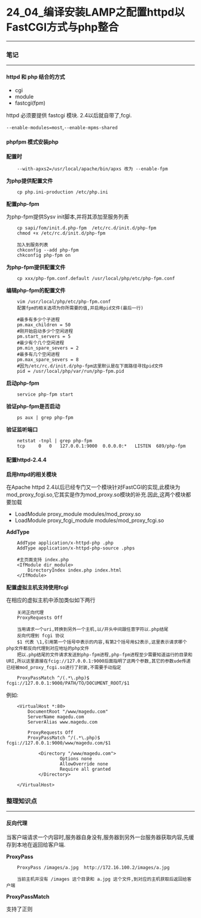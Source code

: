 # 24_04_编译安装LAMP之配置httpd以FastCGI方式与php整合

---

### 笔记

---

#### httpd 和 php 结合的方式

* cgi
* module
* fastcgi(fpm)

httpd 必须要提供 fastcgi 模块. 2.4以后就自带了,fcgi.

`--enable-modules=most`,`--enable-mpms-shared`

#### phpfpm 模式安装php

**配置时**

		--with-apxs2=/usr/local/apache/bin/apxs 改为 --enable-fpm
		
**为php提供配置文件**

		cp php.ini-production /etc/php.ini
		
**配置php-fpm**

为php-fpm提供Sysv init脚本,并将其添加至服务列表
		
		cp sapi/fom/init.d.php-fpm	/etc/rc.d/init.d/php-fpm
		chmod +x /etc/rc.d/init.d/php-fpm
		
		加入到服务列表
		chkconfig --add php-fpm
		chkconfig php-fpm on

**为php-fpm提供配置文件**

		cp xxx/php-fpm.conf.default /usr/local/php/etc/php-fpm.conf

**编辑php-fpm的配置文件**

		vim /usr/local/php/etc/php-fpm.conf
		配置fpm的相关选项为你所需要的值,并启用pid文件(最后一行)
		
		#最多有多少个子进程
		pm.max_children = 50
		#刚开始启动多少个空闲进程
		pm.start_servers = 5
		#最少有个几个空闲进程
		pm.min_spare_severs = 2
		#最多有几个空闲进程
		pm.max_spare_severs = 8
		#因为/etc/rc.d/init.d/php-fpm这里默认是在下面路径寻找pid文件
		pid = /usr/local/php/var/run/php-fpm.pid 

**启动php-fpm**

		service php-fpm start
		
**验证php-fpm是否启动**

		ps aux | grep php-fpm
		
**验证监听端口**

		netstat -tnpl | grep php-fpm
		tcp 	0	0	127.0.0.1:9000	0.0.0.0:*	LISTEN	689/php-fpm

#### 配置httpd-2.4.4

**启用httpd的相关模块**

在Apache httpd 2.4以后已经专门又一个模块针对FastCGI的实现,此模块为mod_proxy_fcgi.so,它其实是作为mod_proxy.so模块的补充.因此,这两个模块都要加载

* LoadModule proxy_module modules/mod_proxy.so
* LoadModule proxy_fcgi_module modules/mod_proxy_fcgi.so

**AddType**

		AddType application/x-httpd-php .php
		AddType application/x-httpd-php-source .phps
		
		#主页面支持 index.php
		<IfModule dir_module>
			DirectoryIndex index.php index.html
		</IfModule>

**配置虚拟主机支持使用fcgi**

在相应的虚拟主机中添加类似如下两行

		关闭正向代理
		ProxyRequests Off 
		
		当用请求一个uri,转换到另外一个主机,以/开头中间跟任意字符以.php结尾
		反向代理到 fcgi 协议
		$1 代表 \1,引用第一个括号中表示的内容,有第2个括号用$2表示,这里表示请求哪个php文件都反向代理到对应地址的php文件
		把以.php结尾的文件请求发送到php-fpm进程,php-fpm进程至少需要知道运行的目录和URI,所以这里直接在fcig://127.0.0.1:9000后面指明了这两个参数,其它的参数ude传递已经被mod_proxy_fcgi.so进行了封装,不需要手动指定
		
		ProxyPassMatch ^/(.*\.php)$ fcgi://127.0.0.1:9000/PATH/TO/DOCUMENT_ROOT/$1
		
例如:
		
		<VirtualHost *:80>
			DocumentRoot "/www/magedu.com"
			ServerName magedu.com
			ServerAlias www.magedu.com
			
			ProxyRequests Off 
			ProxyPassMatch ^/(.*\.php)$ fcgi://127.0.0.1:9000/www/magedu.com/$1
		
				<Directory "/www/magedu.com">
						Options none
						AllowOverride none
						Require all granted
				</Directory>
			
		</VirtualHost>

### 整理知识点

---

#### 反向代理

当客户端请求一个内容时,服务器自身没有,服务器到另外一台服务器获取内容,先缓存到本地在返回给客户端.

**ProxyPass**

		ProxyPass /images/a.jpg  http://172.16.100.2/images/a.jpg
		
		当前主机并没有 /images 这个目录和 a.jpg 这个文件,到对应的主机获取后返回给客户端
		
**ProxyPassMatch**

支持了正则
	
		
